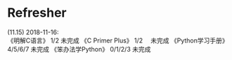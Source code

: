# Refresher

(11.15)
2018-11-16:     
    《明解C语言》            1/2       未完成
    《C Primer Plus》       1/2     　未完成
    《Python学习手册》      4/5/6/7    未完成
    《笨办法学Python》      0/1/2/3    未完成
